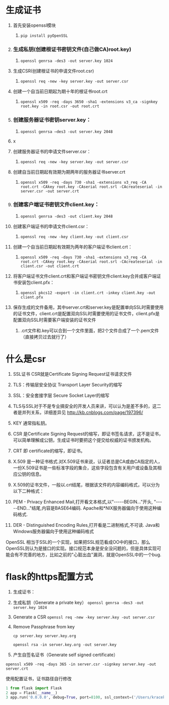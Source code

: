 # 生成证书
1. 首先安装openssl模块
    1. `pip install pyOpenSSL`
2. ### 生成私钥(创建根证书密钥文件(自己做CA)root.key)
    1. `openssl genrsa -des3 -out server.key 1024`
3. 生成CSR(创建根证书的申请文件root.csr)
    1. `openssl req -new -key server.key -out server.csr`
4. 创建一个自当前日期起为期十年的根证书root.crt
    1. `openssl x509 -req -days 3650 -sha1 -extensions v3_ca -signkey root.key -in root.csr -out root.crt`
5. ### 创建服务器证书密钥server.key：
    1. `openssl genrsa –des3 -out server.key 2048`
6. x
7. 创建服务器证书的申请文件server.csr：
    1. `openssl req -new -key server.key -out server.csr`
8. 创建自当前日期起有效期为期两年的服务器证书server.crt
    1. `openssl x509 -req -days 730 -sha1 -extensions v3_req -CA root.crt -CAkey root.key -CAserial root.srl -CAcreateserial -in server.csr -out server.crt`
9. ### 创建客户端证书密钥文件client.key：
    1. `openssl genrsa -des3 -out client.key 2048`
10. 创建客户端证书的申请文件client.csr：
    1. `openssl req -new -key client.key -out client.csr`
11. 创建一个自当前日期起有效期为两年的客户端证书client.crt：
    1. `openssl x509 -req -days 730 -sha1 -extensions v3_req -CA root.crt -CAkey root.key -CAserial root.srl -CAcreateserial -in client.csr -out client.crt`
12. 将客户端证书文件client.crt和客户端证书密钥文件client.key合并成客户端证书安装包client.pfx：
    1. `openssl pkcs12 -export -in client.crt -inkey client.key -out client.pfx`
13. 保存生成的文件备用，其中server.crt和server.key是配置单向SSL时需要使用的证书文件，client.crt是配置双向SSL时需要使用的证书文件，client.pfx是配置双向SSL时需要客户端安装的证书文件

    1. .crt文件和.key可以合到一个文件里面，把2个文件合成了一个.pem文件（直接拷贝过去就行了）



# 什么是csr
1. SSL证书 CSR就是Certificate Signing Request证书请求文件

2. TLS：传输层安全协议 Transport Layer Security的缩写

3. SSL：安全套接字层 Secure Socket Layer的缩写

4. TLS与SSL对于不是专业搞安全的开发人员来讲，可以认为是差不多的，这二者是并列关系，详细差异见 http://kb.cnblogs.com/page/197396/

5. KEY 通常指私钥。

6. CSR 是Certificate Signing Request的缩写，即证书签名请求，这不是证书，可以简单理解成公钥，生成证书时要把这个提交给权威的证书颁发机构。

7. CRT 即 certificate的缩写，即证书。

8. X.509 是一种证书格式.对X.509证书来说，认证者总是CA或由CA指定的人，一份X.509证书是一些标准字段的集合，这些字段包含有关用户或设备及其相应公钥的信息。

9. X.509的证书文件，一般以.crt结尾，根据该文件的内容编码格式，可以分为以下二种格式：

10. PEM - Privacy Enhanced Mail,打开看文本格式,以"-----BEGIN..."开头, "-----END..."结尾,内容是BASE64编码.
Apache和*NIX服务器偏向于使用这种编码格式.

11. DER - Distinguished Encoding Rules,打开看是二进制格式,不可读.
Java和Windows服务器偏向于使用这种编码格式

OpenSSL 相当于SSL的一个实现，如果把SSL规范看成OO中的接口，那么OpenSSL则认为是接口的实现。接口规范本身是安全没问题的，但是具体实现可能会有不完善的地方，比如之前的"心脏出血"漏洞，就是OpenSSL中的一个bug.


# flask的https配置方式
1. 生成证书：

2. 生成私钥（Generate a private key） 
    `openssl genrsa -des3 -out server.key 1024`

3. Generate a CSR 
    `openssl req -new -key server.key -out server.csr`
    
4. Remove Passphrase from key

    `cp server.key server.key.org`
    
    `openssl rsa -in server.key.org -out server.key`

5. 产生自签名证书（Generate self signed certificate）

`openssl x509 -req -days 365 -in server.csr -signkey server.key -out server.crt`

使用配置证书，证书路径自行修改
```python
1 from flask import Flask    
2 app = Flask(__name__)    
3 app.run('0.0.0.0', debug=True, port=8100, ssl_context=('/Users/kracekumarramaraju/certificates/server.crt', '/Users/kracekumarramaraju/certificates/server.key')) 
```
